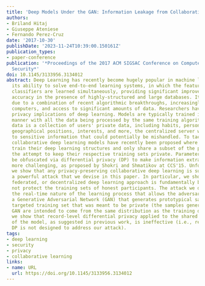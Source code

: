 ```yaml
---
title: 'Deep Models Under the GAN: Information Leakage from Collaborative Deep Learning'
authors:
- Briland Hitaj
- Giuseppe Ateniese
- Fernando Perez-Cruz
date: '2017-10-30'
publishDate: '2023-11-24T10:39:00.150161Z'
publication_types:
- paper-conference
publication: '*Proceedings of the 2017 ACM SIGSAC Conference on Computer and Communications
  Security*'
doi: 10.1145/3133956.3134012
abstract: Deep Learning has recently become hugely popular in machine learning for
  its ability to solve end-to-end learning systems, in which the features and the
  classifiers are learned simultaneously, providing significant improvements in classification
  accuracy in the presence of highly-structured and large databases. Its success is
  due to a combination of recent algorithmic breakthroughs, increasingly powerful
  computers, and access to significant amounts of data. Researchers have also considered
  privacy implications of deep learning. Models are typically trained in a centralized
  manner with all the data being processed by the same training algorithm. If the
  data is a collection of users' private data, including habits, personal pictures,
  geographical positions, interests, and more, the centralized server will have access
  to sensitive information that could potentially be mishandled. To tackle this problem,
  collaborative deep learning models have recently been proposed where parties locally
  train their deep learning structures and only share a subset of the parameters in
  the attempt to keep their respective training sets private. Parameters can also
  be obfuscated via differential privacy (DP) to make information extraction even
  more challenging, as proposed by Shokri and Shmatikov at CCS'15. Unfortunately,
  we show that any privacy-preserving collaborative deep learning is susceptible to
  a powerful attack that we devise in this paper. In particular, we show that a distributed,
  federated, or decentralized deep learning approach is fundamentally broken and does
  not protect the training sets of honest participants. The attack we developed exploits
  the real-time nature of the learning process that allows the adversary to train
  a Generative Adversarial Network (GAN) that generates prototypical samples of the
  targeted training set that was meant to be private (the samples generated by the
  GAN are intended to come from the same distribution as the training data). Interestingly,
  we show that record-level differential privacy applied to the shared parameters
  of the model, as suggested in previous work, is ineffective (i.e., record-level
  DP is not designed to address our attack).
tags:
- deep learning
- security
- privacy
- collaborative learning
links:
- name: URL
  url: https://doi.org/10.1145/3133956.3134012
---
```

